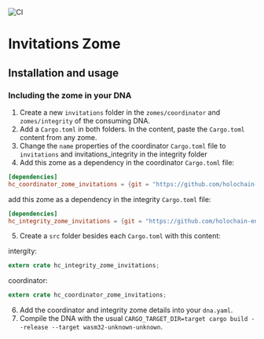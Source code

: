 
![CI](https://github.com/holochain-engineers/invitations/actions/workflows/main.yml/badge.svg)

# Invitations Zome

## Installation and usage

### Including the zome in your DNA

1. Create a new `invitations` folder in the `zomes/coordinator` and `zomes/integrity` of the consuming DNA.
2. Add a `Cargo.toml` in both folders. In the content, paste the `Cargo.toml` content from any zome.
3. Change the `name` properties of the coordinator `Cargo.toml` file to `invitations` and invitations_integrity in the integrity folder
4. Add this zome as a dependency in the coordinator `Cargo.toml` file:

```toml 
[dependencies]
hc_coordinator_zome_invitations = {git = "https://github.com/holochain-engineers/invitations.git", branch = "crates-only"}
```
add this zome as a dependency in the integrity `Cargo.toml` file:
```toml 
[dependencies]
hc_integrity_zome_invitations = {git = "https://github.com/holochain-engineers/invitations.git", branch = "crates-only"}
```

5. Create a `src` folder besides each `Cargo.toml` with this content:

intergity:
```rust
extern crate hc_integrity_zome_invitations;
```

coordinator:
```rust
extern crate hc_coordinator_zome_invitations;
```

6. Add the coordinator and integrity zome details into your `dna.yaml`.
7. Compile the DNA with the usual `CARGO_TARGET_DIR=target cargo build --release --target wasm32-unknown-unknown`.




